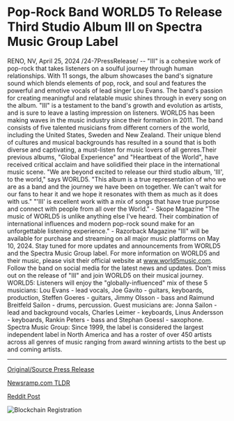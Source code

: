 # Pop-Rock Band WORLD5 To Release Third Studio Album III on Spectra Music Group Label

RENO, NV, April 25, 2024 /24-7PressRelease/ -- "III" is a cohesive work of pop-rock that takes listeners on a soulful journey through human relationships. With 11 songs, the album showcases the band's signature sound which blends elements of pop, rock, and soul and features the powerful and emotive vocals of lead singer Lou Evans. The band's passion for creating meaningful and relatable music shines through in every song on the album. "III" is a testament to the band's growth and evolution as artists, and is sure to leave a lasting impression on listeners.  WORLD5 has been making waves in the music industry since their formation in 2011. The band consists of five talented musicians from different corners of the world, including the United States, Sweden and New Zealand. Their unique blend of cultures and musical backgrounds has resulted in a sound that is both diverse and captivating, a must-listen for music lovers of all genres.Their previous albums, "Global Experience" and "Heartbeat of the World", have received critical acclaim and have solidified their place in the international music scene.  "We are beyond excited to release our third studio album, 'III', to the world," says WORLD5. "This album is a true representation of who we are as a band and the journey we have been on together. We can't wait for our fans to hear it and we hope it resonates with them as much as it does with us." "'III' is excellent work with a mix of songs that have true purpose and connect with people from all over the World." - Skope Magazine "The music of WORLD5 is unlike anything else I've heard. Their combination of international influences and modern pop-rock sound make for an unforgettable listening experience." - Razorback Magazine   "III" will be available for purchase and streaming on all major music platforms on May 10, 2024. Stay tuned for more updates and announcements from WORLD5 and the Spectra Music Group label.  For more information on WORLD5 and their music, please visit their official website at www.world5music.com. Follow the band on social media for the latest news and updates. Don't miss out on the release of "III" and join WORLD5 on their musical journey.  WORLD5: Listeners will enjoy the "globally-influenced" mix of these 5 musicians: Lou Evans - lead vocals, Joe Gavito - guitars, keyboards, production, Steffen Goeres - guitars, Jimmy Olsson - bass and Raimund Breitfeld Sailon - drums, percussion. Guest musicians are: Jonna Sailon - lead and background vocals, Charles Leimer - keyboards, Linus Andersson - keyboards, Rankin Peters - bass and Stephan Goessl - saxophone.   Spectra Music Group: Since 1999, the label is considered the largest independent label in North America and has a roster of over 450 artists across all genres of music ranging from award winning artists to the best up and coming artists. 

---

[Original/Source Press Release](https://www.24-7pressrelease.com/press-release/510246/pop-rock-band-world5-to-release-third-studio-album-iii-on-spectra-music-group-label)
                    

[Newsramp.com TLDR](https://newsramp.com/curated-news/world5-to-release-new-album-iii-on-may-10-2024/916e98eaa4ad73a6dbf8275ea0d4e7dd) 

 



[Reddit Post](https://www.reddit.com/r/Lifestyle_Culture/comments/1ccll1t/world5_to_release_new_album_iii_on_may_10_2024/) 



![Blockchain Registration](https://cdn.newsramp.app/24-7PressRelease/qrcode/244/25/finegqPD.webp)